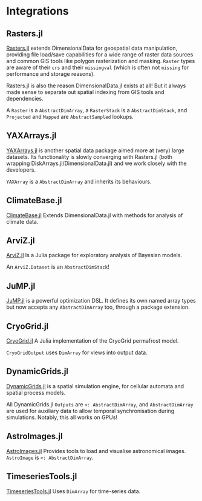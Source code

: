 # Integrations

## Rasters.jl

[Rasters.jl](https://rafaqz.github.io/Rasters.jl/stable) extends DimensionalData for geospatial data manipulation, providing file load/save capabilities for a wide range of raster data sources and common GIS tools like polygon rasterization and masking. `Raster` types are aware of their `crs` and their `missingval` (which is often not `missing` for performance and storage reasons).

Rasters.jl is also the reason DimensionalData.jl exists at all! But it always made sense to separate out spatial indexing from GIS tools and dependencies.

A `Raster` is a `AbstractDimArray`, a `RasterStack` is a `AbstractDimStack`, and `Projected` and `Mapped` are `AbstractSampled` lookups.

## YAXArrays.jl

[YAXArrays.jl](https://juliadatacubes.github.io/YAXArrays.jl/dev/) is another spatial data package aimed more at (very) large datasets. Its functionality is slowly converging with Rasters.jl (both wrapping DiskArrays.jl/DimensionalData.jl) and we work closely with the developers.

`YAXArray` is a `AbstractDimArray` and inherits its behaviours.

## ClimateBase.jl

[ClimateBase.jl](https://juliaclimate.github.io/ClimateBase.jl/dev/)
Extends DimensionalData.jl with methods for analysis of climate data.

## ArviZ.jl

[ArviZ.jl](https://arviz-devs.github.io/ArviZ.jl/dev/) 
Is a Julia package for exploratory analysis of Bayesian models.

An `ArviZ.Dataset` is an `AbstractDimStack`!

## JuMP.jl

[JuMP.jl](https://jump.dev/) is a powerful optimization DSL. 
It defines its own named array types but now accepts any `AbstractDimArray` 
too, through a package extension.

## CryoGrid.jl

[CryoGrid.jl](https://juliahub.com/ui/Packages/General/CryoGrid)
A Julia implementation of the CryoGrid permafrost model.

`CryoGridOutput` uses `DimArray` for views into output data.

## DynamicGrids.jl

[DynamicGrids.jl](https://github.com/cesaraustralia/DynamicGrids.jl)
is a spatial simulation engine, for cellular automata and spatial process
models.

All DynamicGrids.jl `Outputs` are `<: AbstractDimArray`, and 
`AbstractDimArray` are used for auxiliary data to allow temporal 
synchronisation during simulations. Notably, this all works on GPUs!

## AstroImages.jl

[AstroImages.jl](http://juliaastro.org/dev/modules/AstroImages)
Provides tools to load and visualise astronomical images.
`AstroImage` is `<: AbstractDimArray`.

## TimeseriesTools.jl

[TimeseriesTools.jl](https://juliahub.com/ui/Packages/General/TimeseriesTools)
Uses `DimArray` for time-series data.

